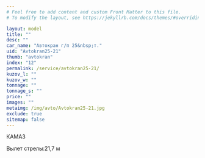 ```yaml
---
# Feel free to add content and custom Front Matter to this file.
# To modify the layout, see https://jekyllrb.com/docs/themes/#overriding-theme-defaults

layout: model
title: ""
desc: ""
car_name: "Автокран г/п 25&nbsp;т."
uid: "Avtokran25-21"
thumb: "avtokran"
index: "12"
permalink: /service/avtokran25-21/
kuzov_l: ""
kuzov_w: ""
tonnage: ""
tonnage_s: ""
price: ""
images: ""
metaimg: /img/avto/Avtokran25-21.jpg
exclude: true
sitemap: false
---
```


КАМАЗ

<span>Вылет стрелы:</span><span>21,7 м</span>
